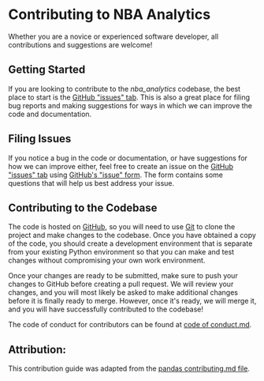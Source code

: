 # Contributing to NBA Analytics

Whether you are a novice or experienced software developer, all contributions and suggestions are welcome!

## Getting Started

If you are looking to contribute to the *nba_analytics* codebase, the best place to start is the [GitHub "issues" tab](https://github.com/ubco-mds-2020-labs/nba_analytics/issues). This is also a great place for filing bug reports and making suggestions for ways in which we can improve the code and documentation.

## Filing Issues

If you notice a bug in the code or documentation, or have suggestions for how we can improve either, feel free to create an issue on the [GitHub "issues" tab](https://github.com/ubco-mds-2020-labs/nba_analytics/issues) using [GitHub's "issue" form](https://github.com/ubco-mds-2020-labs/nba_analytics/issues/new). The form contains some questions that will help us best address your issue.

## Contributing to the Codebase

The code is hosted on [GitHub](https://github.com/ubco-mds-2020-labs/nba_analytics), so you will need to use [Git](https://git-scm.com/) to clone the project and make changes to the codebase. Once you have obtained a copy of the code, you should create a development environment that is separate from your existing Python environment so that you can make and test changes without compromising your own work environment.

Once your changes are ready to be submitted, make sure to push your changes to GitHub before creating a pull request. We will review your changes, and you will most likely be asked to make additional changes before it is finally ready to merge. However, once it's ready, we will merge it, and you will have successfully contributed to the codebase!

The code of conduct for contributors can be found at [code of conduct.md](https://github.com/ubco-mds-2020-labs/nba_analytics/blob/main/Code%20of%20Conduct.md).

## Attribution: 

This contribution guide was adapted from the [pandas contributing.md file](https://github.com/pandas-dev/pandas/blob/master/.github/CONTRIBUTING.md).

